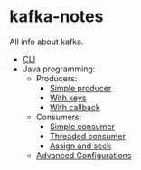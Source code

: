 # kafka-notes

All info about kafka.

- [CLI](docs/CLI.md)
- Java programming:
    * Producers:
        * [Simple producer](docs/Java/Producer/Producer.md) 
        * [With keys](docs/Java/Producer/ProducerWithKeys.md)
        * [With callback](docs/Java/Producer/ProducerWithCallback.md)
    * Consumers: 
        * [Simple consumer](docs/Java/Consumer/Consumer.md)
        * [Threaded consumer](docs/Java/Consumer/ConsumerThread.md)
        * [Assign and seek](docs/Java/Consumer/ConsumerAssignAndSeek.md)
    * [Advanced Configurations](docs/Java/Acks/Acks.md)